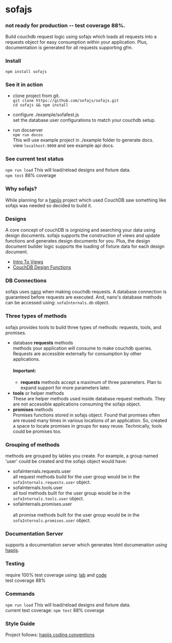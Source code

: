 # sofajs

### not ready for production -- test coverage 88%.

Build couchdb request logic using sofajs which loads all requests into a 
requests object for easy consumption within your application. Plus, documentation is 
generated for all requests supporting gfm.    

### Install 
`npm install sofajs`

### See it in action 
* clone project from git.<br/>
  `git clone https://github.com/sofajs/sofajs.git`<br/>
  `cd sofajs && npm install`

* configure ./example/sofafest.js <br/>
  set the database user configurations to match your couchdb setup. 
* run docserver <br/>
  `npm run docos`<br/>
  This will use example project in ./example folder to generate docs.  <br/>
  view `localhost:9000` and see example api docs.
  
### See current test status 
`npm run load`  This will load/reload designs and fixture data.<br/>
`npm test`  88% coverage


### Why sofajs?
While planning for a [hapijs](http://hapijs.com) project which used CouchDB saw something like sofajs was needed
so decided to build it. 

### Designs
A core concept of couchDB is orgnizing and searching your data using design documents.
sofajs supports the construction of views and update functions and generates design 
documents for you. Plus, the design document builder logic supports the loading of 
fixture data for each design document. 
* [Intro To Views](http://docs.couchdb.org/en/1.6.1/couchapp/views/intro.html)
* [CouchDB Design Functions](http://docs.couchdb.org/en/1.6.1/couchapp/ddocs.html)

### DB Connections
sofajs uses [nano](https://github.com/dscape/nano) when making couchdb requests.
A database connection is guaranteed before requests are executed. 
And, nano's database methods can be accessed using: `sofaInternals.db` object. 

### Three types of methods 
sofajs provides tools to build three types of methods: requests, tools, and promises.
* database **requests**  methods<br/>
  methods your application  will consume to make couchdb queries. 
  Requests are accessible externally for consumption by other applications. 
  #### Important:
    - **requests** methods accept a maximum of three parameters. 
      Plan to expand support for more parameters later.
* **tools** or helper methods<br/> 
  These are helper methods used inside database request methods. They are not accessible
  applications consuming the sofajs object.
* **promises** methods<br/>
  Promises functions stored in sofajs object.
  Found that promises often are reused many times in various locations 
  of an application. So, created a space to locate promises in groups for easy reuse.
  Technically,  tools could be promises too.

### Grouping of methods
methods are grouped by lables you create. For example, a group named 'user' could be
created and the sofajs object would have: 
* sofaInternals.requests.user<br/>
  all request methods build for the user group would be in the 
  `sofaInternals.requests.user` object.
* sofaInternals.tools.user<br/>
  all tool methods built for the user group would be in the 
  `sofaInternals.tools.user` object.
* sofaInternals.promises.user<br/>  
  all promise methods built for the user group would be in the 
  `sofaInternals.promises.user` object.

### Documentation Server
supports a documentation server which generates html documenation using 
[hapijs](https://github.com/hapijs).  

### Testing
require 100% test coverage using: [lab](https://github.com/hapijs/lab) and [code](https://github.com/hapijs/code) <br/> 
test coverage 88%

### Commands
`npm run load`  This will load/reload designs and fixture data.<br/>
current test coverage: `npm test`  88% coverage

### Style Guide
Project follows: [hapijs coding conventions](https://github.com/hapijs/contrib/blob/master/Style.md)
